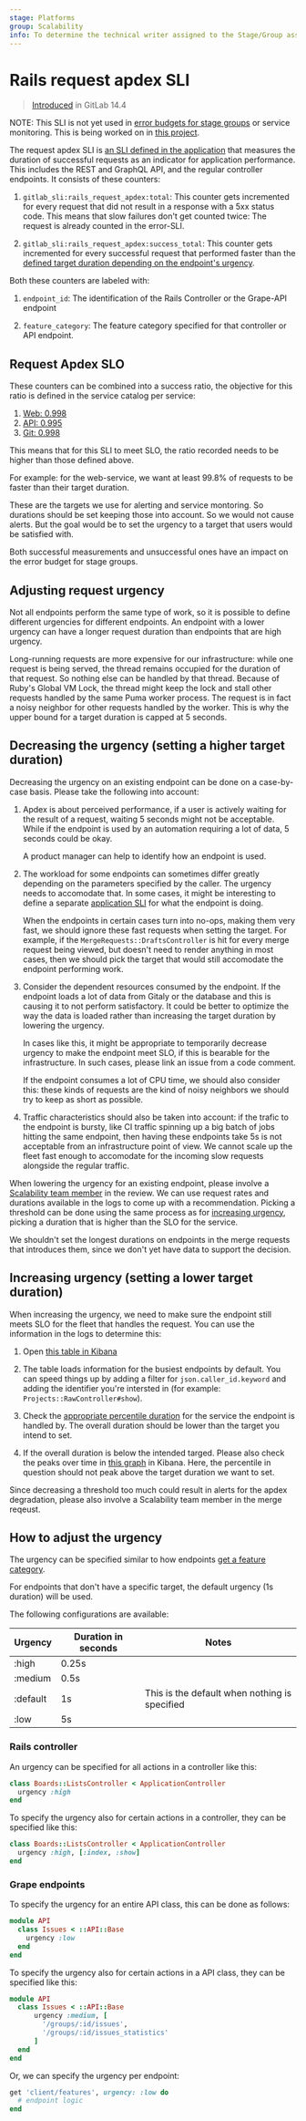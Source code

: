```yaml
---
stage: Platforms
group: Scalability
info: To determine the technical writer assigned to the Stage/Group associated with this page, see https://about.gitlab.com/handbook/engineering/ux/technical-writing/#assignments
---
```


# Rails request apdex SLI

> [Introduced](https://gitlab.com/groups/gitlab-com/gl-infra/-/epics/525) in GitLab 14.4

NOTE:
This SLI is not yet used in [error budgets for stage
groups](../stage_group_dashboards.md#error-budget) or service
monitoring. This is being worked on in [this
project](https://gitlab.com/groups/gitlab-com/gl-infra/-/epics/573).

The request apdex SLI is [an SLI defined in the application](index.md)
that measures the duration of successful requests as an indicator for
application performance. This includes the REST and GraphQL API, and the
regular controller endpoints. It consists of these counters:

1. `gitlab_sli:rails_request_apdex:total`: This counter gets
   incremented for every request that did not result in a response
   with a 5xx status code. This means that slow failures don't get
   counted twice: The request is already counted in the error-SLI.

1. `gitlab_sli:rails_request_apdex:success_total`: This counter gets
   incremented for every successful request that performed faster than
   the [defined target duration depending on the endpoint's
   urgency](#adjusting-request-urgency).

Both these counters are labeled with:

1. `endpoint_id`: The identification of the Rails Controller or the
   Grape-API endpoint

1. `feature_category`: The feature category specified for that
   controller or API endpoint.

## Request Apdex SLO

These counters can be combined into a success ratio, the objective for
this ratio is defined in the service catalog per service:

1. [Web: 0.998](https://gitlab.com/gitlab-com/runbooks/blob/master/metrics-catalog/services/web.jsonnet#L19)
1. [API: 0.995](https://gitlab.com/gitlab-com/runbooks/blob/master/metrics-catalog/services/api.jsonnet#L19)
1. [Git: 0.998](https://gitlab.com/gitlab-com/runbooks/blob/master/metrics-catalog/services/git.jsonnet#L22)

This means that for this SLI to meet SLO, the ratio recorded needs to
be higher than those defined above.

For example: for the web-service, we want at least 99.8% of requests
to be faster than their target duration.

These are the targets we use for alerting and service montoring. So
durations should be set keeping those into account. So we would not
cause alerts. But the goal would be to set the urgency to a target
that users would be satisfied with.

Both successful measurements and unsuccessful ones have an impact on the
error budget for stage groups.

## Adjusting request urgency

Not all endpoints perform the same type of work, so it is possible to
define different urgencies for different endpoints. An endpoint with a
lower urgency can have a longer request duration than endpoints that
are high urgency.

Long-running requests are more expensive for our
infrastructure: while one request is being served, the thread remains
occupied for the duration of that request. So nothing else can be handled by that
thread. Because of Ruby's Global VM Lock, the thread might keep the
lock and stall other requests handled by the same Puma worker
process. The request is in fact a noisy neighbor for other requests
handled by the worker. This is why the upper bound for a target
duration is capped at 5 seconds.

## Decreasing the urgency (setting a higher target duration)

Decreasing the urgency on an existing endpoint can be done on
a case-by-case basis. Please take the following into account:

1. Apdex is about perceived performance, if a user is actively waiting
   for the result of a request, waiting 5 seconds might not be
   acceptable. While if the endpoint is used by an automation
   requiring a lot of data, 5 seconds could be okay.

   A product manager can help to identify how an endpoint is used.

1. The workload for some endpoints can sometimes differ greatly
   depending on the parameters specified by the caller. The urgency
   needs to accomodate that. In some cases, it might be interesting to
   define a separate [application SLI](index.md#defining-a-new-sli)
   for what the endpoint is doing.

   When the endpoints in certain cases turn into no-ops, making them
   very fast, we should ignore these fast requests when setting the
   target. For example, if the `MergeRequests::DraftsController` is
   hit for every merge request being viewed, but doesn't need to
   render anything in most cases, then we should pick the target that
   would still accomodate the endpoint performing work.

1. Consider the dependent resources consumed by the endpoint. If the endpoint
   loads a lot of data from Gitaly or the database and this is causing
   it to not perform satisfactory. It could be better to optimize the
   way the data is loaded rather than increasing the target duration
   by lowering the urgency.

   In cases like this, it might be appropriate to temporarily decrease
   urgency to make the endpoint meet SLO, if this is bearable for the
   infrastructure. In such cases, please link an issue from a code
   comment.

   If the endpoint consumes a lot of CPU time, we should also consider
   this: these kinds of requests are the kind of noisy neighbors we
   should try to keep as short as possible.

1. Traffic characteristics should also be taken into account: if the
   trafic to the endpoint is bursty, like CI traffic spinning up a
   big batch of jobs hitting the same endpoint, then having these
   endpoints take 5s is not acceptable from an infrastructure point of
   view. We cannot scale up the fleet fast enough to accomodate for
   the incoming slow requests alongside the regular traffic.

When lowering the urgency for an existing endpoint, please involve a
[Scalability team member](https://about.gitlab.com/handbook/engineering/infrastructure/team/scalability/#team-members)
in the review. We can use request rates and durations available in the
logs to come up with a recommendation. Picking a threshold can be done
using the same process as for [increasing
urgency](#increasing-urgency-setting-a-lower-target-duration), picking
a duration that is higher than the SLO for the service.

We shouldn't set the longest durations on endpoints in the merge
requests that introduces them, since we don't yet have data to support
the decision.

## Increasing urgency (setting a lower target duration)

When increasing the urgency, we need to make sure the endpoint
still meets SLO for the fleet that handles the request. You can use the
information in the logs to determine this:

1. Open [this table in
   Kibana](https://log.gprd.gitlab.net/goto/bbb6465c68eb83642269e64a467df3df)

1. The table loads information for the busiest endpoints by
   default. You can speed things up by adding a filter for
   `json.caller_id.keyword` and adding the identifier you're intersted
   in (for example: `Projects::RawController#show`).

1. Check the [appropriate percentile duration](#request-apdex-slo) for
   the service the endpoint is handled by. The overall duration should
   be lower than the target you intend to set.

1. If the overall duration is below the intended targed. Please also
   check the peaks over time in [this
   graph](https://log.gprd.gitlab.net/goto/9319c4a402461d204d13f3a4924a89fc)
   in Kibana. Here, the percentile in question should not peak above
   the target duration we want to set.

Since decreasing a threshold too much could result in alerts for the
apdex degradation, please also involve a Scalability team member in
the merge reqeust.

## How to adjust the urgency

The urgency can be specified similar to how endpoints [get a feature
category](../feature_categorization/index.md).

For endpoints that don't have a specific target, the default urgency (1s duration) will be used.

The following configurations are available:

| Urgency  | Duration in seconds | Notes                                         |
|----------|---------------------|-----------------------------------------------|
| :high    | 0.25s               |                                               |
| :medium  | 0.5s                |                                               |
| :default | 1s                  | This is the default when nothing is specified |
| :low     | 5s                  |                                               |

### Rails controller

An urgency can be specified for all actions in a controller like this:

```ruby
class Boards::ListsController < ApplicationController
  urgency :high
end
```

To specify the urgency also for certain actions in a controller, they
can be specified like this:

```ruby
class Boards::ListsController < ApplicationController
  urgency :high, [:index, :show]
end
```

### Grape endpoints

To specify the urgency for an entire API class, this can be done as
follows:

```ruby
module API
  class Issues < ::API::Base
    urgency :low
  end
end
```

To specify the urgency also for certain actions in a API class, they
can be specified like this:

```ruby
module API
  class Issues < ::API::Base
      urgency :medium, [
        '/groups/:id/issues',
        '/groups/:id/issues_statistics'
      ]
  end
end
```

Or, we can specify the urgency per endpoint:

```ruby
get 'client/features', urgency: :low do
  # endpoint logic
end
```
